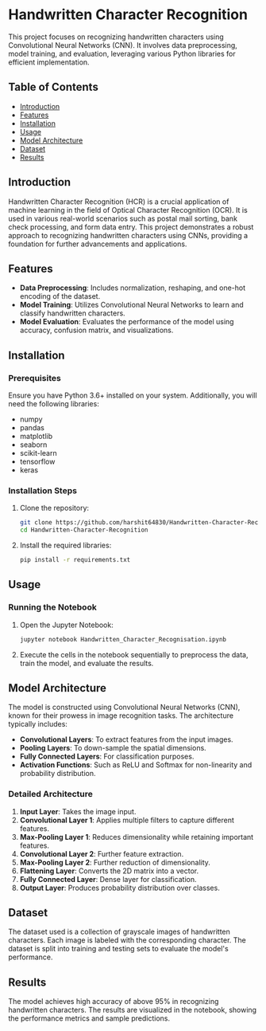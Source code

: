 # Handwritten Character Recognition

This project focuses on recognizing handwritten characters using Convolutional Neural Networks (CNN). It involves data preprocessing, model training, and evaluation, leveraging various Python libraries for efficient implementation.

## Table of Contents

- [Introduction](#introduction)
- [Features](#features)
- [Installation](#installation)
- [Usage](#usage)
- [Model Architecture](#model-architecture)
- [Dataset](#dataset)
- [Results](#results)

## Introduction

Handwritten Character Recognition (HCR) is a crucial application of machine learning in the field of Optical Character Recognition (OCR). It is used in various real-world scenarios such as postal mail sorting, bank check processing, and form data entry. This project demonstrates a robust approach to recognizing handwritten characters using CNNs, providing a foundation for further advancements and applications.

## Features

- **Data Preprocessing**: Includes normalization, reshaping, and one-hot encoding of the dataset.
- **Model Training**: Utilizes Convolutional Neural Networks to learn and classify handwritten characters.
- **Model Evaluation**: Evaluates the performance of the model using accuracy, confusion matrix, and visualizations.

## Installation

### Prerequisites

Ensure you have Python 3.6+ installed on your system. Additionally, you will need the following libraries:

- numpy
- pandas
- matplotlib
- seaborn
- scikit-learn
- tensorflow
- keras

### Installation Steps

1. Clone the repository:

    ```bash
    git clone https://github.com/harshit64830/Handwritten-Character-Recognition.git
    cd Handwritten-Character-Recognition
    ```

2. Install the required libraries:

    ```bash
    pip install -r requirements.txt
    ```

## Usage

### Running the Notebook

1. Open the Jupyter Notebook:

    ```bash
    jupyter notebook Handwritten_Character_Recognisation.ipynb
    ```

2. Execute the cells in the notebook sequentially to preprocess the data, train the model, and evaluate the results.

## Model Architecture

The model is constructed using Convolutional Neural Networks (CNN), known for their prowess in image recognition tasks. The architecture typically includes:

- **Convolutional Layers**: To extract features from the input images.
- **Pooling Layers**: To down-sample the spatial dimensions.
- **Fully Connected Layers**: For classification purposes.
- **Activation Functions**: Such as ReLU and Softmax for non-linearity and probability distribution.

### Detailed Architecture

1. **Input Layer**: Takes the image input.
2. **Convolutional Layer 1**: Applies multiple filters to capture different features.
3. **Max-Pooling Layer 1**: Reduces dimensionality while retaining important features.
4. **Convolutional Layer 2**: Further feature extraction.
5. **Max-Pooling Layer 2**: Further reduction of dimensionality.
6. **Flattening Layer**: Converts the 2D matrix into a vector.
7. **Fully Connected Layer**: Dense layer for classification.
8. **Output Layer**: Produces probability distribution over classes.

## Dataset

The dataset used is a collection of grayscale images of handwritten characters. Each image is labeled with the corresponding character. The dataset is split into training and testing sets to evaluate the model's performance.

## Results

The model achieves high accuracy of above 95% in recognizing handwritten characters. The results are visualized in the notebook, showing the performance metrics and sample predictions.
